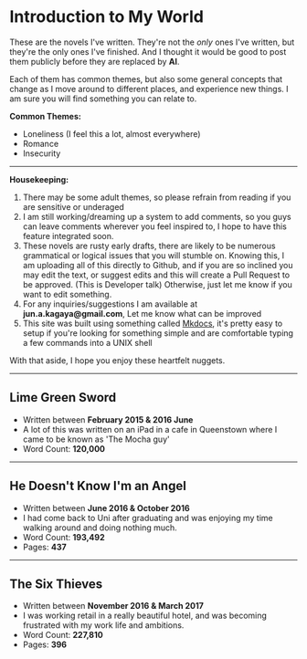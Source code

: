 # Introduction to My World

These are the novels I've written. They're not the _only_ ones I've written, but they're the only ones I've finished. And I thought it would be good to post them publicly before they are replaced by __AI__.

Each of them has common themes, but also some general concepts that change as I move around to different places, and experience new things. I am sure you will find something you can relate to.

__Common Themes:__

- Loneliness (I feel this a lot, almost everywhere)
- Romance
- Insecurity

---

__Housekeeping:__

1. There may be some adult themes, so please refrain from reading if you are sensitive or underaged
2. I am still working/dreaming up a system to add comments, so you guys can leave comments wherever you feel inspired to, I hope to have this feature integrated soon.
3. These novels are rusty early drafts, there are likely to be numerous grammatical or logical issues that you will stumble on. Knowing this, I am uploading all of this directly to Github, and if you are so inclined you may edit the text, or suggest edits and this will create a Pull Request to be approved. (This is Developer talk) Otherwise, just let me know if you want to edit something. 
4. For any inquiries/suggestions I am available at __jun.a.kagaya@gmail.com__, Let me know what can be improved
5. This site was built using something called [Mkdocs](https://docs.readthedocs.io/en/stable/intro/getting-started-with-mkdocs.html), it's pretty easy to setup if you're looking for something simple and are comfortable typing a few commands into a UNIX shell 

With that aside, I hope you enjoy these heartfelt nuggets.

---

## Lime Green Sword

* Written between __February 2015 & 2016 June__
* A lot of this was written on an iPad in a cafe in Queenstown where I came to be known as 'The Mocha guy'
* Word Count: __120,000__

---

## He Doesn't Know I'm an Angel

* Written between __June 2016 & October 2016__
* I had come back to Uni after graduating and was enjoying my time walking around and doing nothing much.
* Word Count: __193,492__
* Pages: __437__

---

## The Six Thieves

* Written between __November 2016 & March 2017__
* I was working retail in a really beautiful hotel, and was becoming frustrated with my work life and ambitions.
* Word Count: __227,810__
* Pages: __396__